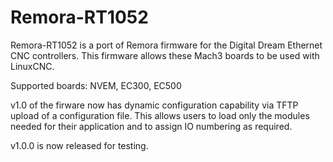 # Remora-RT1052

Remora-RT1052 is a port of Remora firmware for the Digital Dream Ethernet CNC controllers. This firmware allows these Mach3 boards to be used with LinuxCNC.

Supported boards: NVEM, EC300, EC500

v1.0 of the firware now has dynamic configuration capability via TFTP upload of a configuration file. This allows users to load only the modules needed for their application and to assign IO numbering as required.

v1.0.0 is now released for testing.
